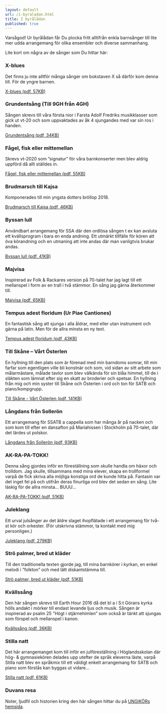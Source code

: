 ```yaml
---
layout: default
url: /i-byraladan.html
title: I byrålådan
published: true
---
```


Varsågod! Ur byrålådan får Du plocka fritt alltifrån enkla barnsånger till lite mer udda arrangemang för olika ensembler och diverse sammanhang. 

Lite kort om några av de sånger som Du hittar här:

### X-blues
Det finns ju inte alltför många sånger om bokstaven X så därför kom denna till. För de yngre barnen.

[X-blues (pdf, 57KB)](/i-byraladan/X-blues.pdf)

### Grundentsång (Till 9GH från 4GH)
Sången skrevs till våra första nior i Farsta Adolf Fredriks musikklasser som gick ut vt-20 och som uppvaktades av åk 4 sjungandes med var sin ros i handen.

[Grundentsång (pdf, 34KB)](/i-byraladan/Till-9GH-fran-4GH.pdf)

### Fågel, fisk eller mittemellan
Skrevs vt-2020 som ”signatur” för våra barnkonserter men blev aldrig uppförd då allt ställdes in.

[Fågel, fisk eller mittemellan (pdf, 55KB)](/i-byraladan/Fagel-fisk-eller-mittemellan.pdf)


### Brudmarsch till Kajsa
Komponerades till min yngsta dotters bröllop 2018.

[Brudmarsch till Kajsa (pdf, 46KB)](/i-byraladan/Brudmarsch-till-Kajsa.pdf)


### Byssan lull
Användbart arrangemang för SSA där den ordlösa sången t ex kan avsluta ett kvällsprogram i bara en enda andning. Ett utmärkt tillfälle för kören att öva körandning och en utmaning att inte andas där man vanligtvis brukar andas.

[Byssan lull (pdf, 41KB)](/i-byraladan/Byssan-lull-e-moll.pdf)


### Majvisa  
Inspirerad av Folk & Rackares version på 70-talet har jag lagt till ett mellanspel i form av en trall i två stämmor. En sång jag gärna återkommer till.

[Majvisa (pdf, 65KB)](/i-byraladan/Majvisa.pdf)

### Tempus adest floridum (Ur Piae Cantiones)
En fantastisk sång att sjunga i alla åldrar, med eller utan instrument och gärna på latin. Men för de allra minsta en ny text.

[Tempus adest floridum (pdf, 43KB)](/i-byraladan/Tempus_adest_floridum.pdf)

### Till Skåne – Vårt Österlen
En hyllning till den plats som är förenad med min barndoms somrar, till min farfar som egentligen ville bli konstnär och som, vid sidan av sitt arbete som målarmästare, målade tavlor som blev välkända för sin blåa himmel, till de i släkten som lämnat efter sig en skatt av broderier och spetsar. En hyllning från mig och min syster till Skåne och Österlen i ord och ton för SATB och piano/kompgrupp.

[Till Skåne - Vårt Österlen (pdf, 141KB)](/i-byraladan/Vart_Osterlen_SATB.pdf)

### Långdans från Sollerön
Ett arrangemang för SSATB a cappella som har många år på nacken och som kom till efter en dansafton på Mariahissen i Stockholm på 70-talet, där det lärdes ut polskor.

[Långdans från Sollerön (pdf, 93KB)](/i-byraladan/Langdans_fran_Solleron.pdf)

### AK-RA-PA-TOKK!
Denna sång gjordes inför en föreställning som skulle handla om häxor och trolldom. Jag skulle, tillsammans med mina elever, skapa en trollformel varpå de fick skriva alla möjliga konstiga ord de kunde hitta på. Fantasin var det inget fel på och utifrån deras finurliga ord blev det sedan en sång. Lite läskig för de allra minsta… BUUU…

[AK-RA-PA-TOKK! (pdf, 51KB)](/i-byraladan/AK-RA-PA-TOKK!.pdf)

### Juleklang
Ett urval julsånger av det äldre slaget ihopflätade i ett arrangemang för två-st kör och orkester. (För utskrivna stämmor, ta kontakt med mig personligen.)

[Juleklang (pdf, 279KB)](/i-byraladan/Juleklang.pdf)

### Strö palmer, bred ut kläder
Till den traditionella texten gjorde jag, till mina barnkörer i kyrkan, en enkel melodi i ”folkton” och med lätt diskantstämma till.

[Strö palmer, bred ut kläder (pdf, 51KB)](/i-byraladan/Stro_palmer_bred_ut_klader.pdf)

### Kvällssång
Den här sången skrevs till Earth Hour 2016 då det bl a i S:t Görans kyrka hölls andakt i mörker till endast levande ljus och musik. Sången är inspirerad av psalm 25 ”Högt i stjärnehimlen” som också är tänkt att sjungas som förspel och mellanspel i kanon.

[Kvällssång (pdf, 36KB)](/i-byraladan/Kvallssang.pdf)

### Stilla natt
Det här arrangemanget kom till inför en julföreställning i Höglandsskolan där hög- & gymnasiekören delades upp utefter de språk eleverna läste, varpå Stilla natt blev en språkmix till ett väldigt enkelt arrangemang för SATB och piano som förstås kan byggas ut vidare…

[Stilla natt (pdf, 61KB)](/i-byraladan/Stille_nacht_Silent_Night_Douce_Nuit_Noche_de_Paz_Stilla_Natt.pdf)

### Duvans resa
Noter, ljudfil och historien kring den här sången hittar du på 
[UNGiKÖRs hemsida](//www.ungikor.se/ungdomsradet/duvans-resa/).
